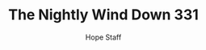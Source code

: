 ---
image: /assets/img/nwd/331_nwd_isaiah_46_4b_niv.png
title: The Nightly Wind Down 331
categories:
  - The Nightly Wind Down
author: Hope Staff
notes: The Nightly Wind Down 331
embed: >-
  EMBED_GOES_HERE
transcript: >-
  SOME LINES OF TEXT START HERE
---